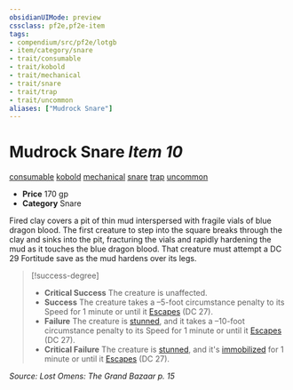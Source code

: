```yaml
---
obsidianUIMode: preview
cssclass: pf2e,pf2e-item
tags:
- compendium/src/pf2e/lotgb
- item/category/snare
- trait/consumable
- trait/kobold
- trait/mechanical
- trait/snare
- trait/trap
- trait/uncommon
aliases: ["Mudrock Snare"]
---
```

# Mudrock Snare *Item 10*  
[consumable](/rules/traits/consumable.md)  [kobold](/rules/traits/kobold-b1.md)  [mechanical](/rules/traits/mechanical.md)  [snare](/rules/traits/snare.md)  [trap](/rules/traits/trap.md)  [uncommon](/rules/traits/uncommon.md)  

- **Price** 170 gp
- **Category** Snare

Fired clay covers a pit of thin mud interspersed with fragile vials of blue dragon blood. The first creature to step into the square breaks through the clay and sinks into the pit, fracturing the vials and rapidly hardening the mud as it touches the blue dragon blood. That creature must attempt a DC 29 Fortitude save as the mud hardens over its legs.

> [!success-degree] 
> - **Critical Success** The creature is unaffected.
> - **Success** The creature takes a –5-foot circumstance penalty to its Speed for 1 minute or until it [Escapes](/rules/actions/escape.md) (DC 27).
> - **Failure** The creature is [stunned](/rules/conditions.md#Stunned), and it takes a –10-foot circumstance penalty to its Speed for 1 minute or until it [Escapes](/rules/actions/escape.md) (DC 27).
> - **Critical Failure** The creature is [stunned](/rules/conditions.md#Stunned), and it's [immobilized](/rules/conditions.md#Immobilized) for 1 minute or until it [Escapes](/rules/actions/escape.md) (DC 27).

*Source: Lost Omens: The Grand Bazaar p. 15*